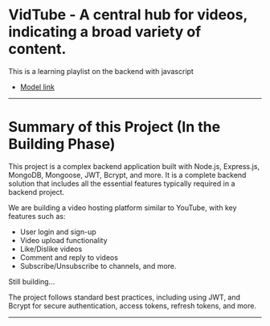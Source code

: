 # VidTube - A central hub for videos, indicating a broad variety of content.

This is a learning playlist on the backend with javascript
- [Model link](https://app.eraser.io/workspace/YtPqZ1VogxGy1jzIDkzj)

---
# Summary of this Project (In the Building Phase)
This project is a complex backend application built with Node.js, Express.js, MongoDB, Mongoose, JWT, Bcrypt, and more. It is a complete backend solution that includes all the essential features typically required in a backend project.

We are building a video hosting platform similar to YouTube, with key features such as:

- User login and sign-up
- Video upload functionality
- Like/Dislike videos
- Comment and reply to videos
- Subscribe/Unsubscribe to channels, and more.

Still building...

The project follows standard best practices, including using JWT, and Bcrypt for secure authentication, access tokens, refresh tokens, and more.

---

